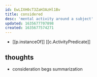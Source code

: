 ```yaml
---
id: EwLIXH0cT3ZaH3AzHl1Bv
title: considered
desc: 'mental activity around a subject'
updated: 1635677707898
created: 1635677574271
---
```


- [[p.instanceOf]] [[c.ActivityPredicate]]

## thoughts

- consideration begs summarization